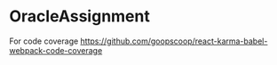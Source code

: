 # OracleAssignment

For code coverage
https://github.com/goopscoop/react-karma-babel-webpack-code-coverage